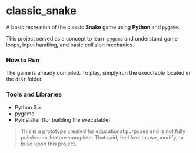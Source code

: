 # classic_snake

A basic recreation of the classic **Snake** game using **Python** and `pygame`.

This project served as a concept to learn `pygame` and understand game loops, input handling, and basic collision mechanics.

### How to Run

The game is already compiled. To play, simply run the executable located in the `dist` folder.

### Tools and Libraries

- Python 3.x  
- pygame
- PyInstaller (for building the executable)

> This is a prototype created for educational purposes and is not fully polished or feature-complete. That said, feel free to use, modify, or build upon this project.
